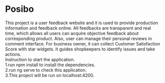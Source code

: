 # Posibo
This project is a user feedback website and it is used to provide production information and feedback online. All feedbacks are transparent and real time, which allows all users can acquire objective feedback about corresponding product. Also, user can manage their personal reviews in comment interface. For business owner, it can collect Customer Satisfaction Score with star widgets. It guides shopkeepers to identify issues and take actions.<br/>
Instruction to start the application.<br/>
1.run npm install to install the dependencies.<br/>
2.run ng serve to check this application.<br/>
3.This project will be run on localhost:4200.<br/>
